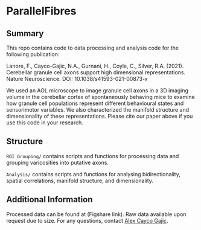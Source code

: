 # ParallelFibres

## Summary
This repo contains code to data processing and analysis code for the following publication:

Lanore, F., Cayco-Gajic, N.A., Gurnani, H., Coyle, C., Silver, R.A. (2021). Cerebellar granule cell axons support high dimensional representations. Nature Neuroscience.
DOI: 10.1038/s41593-021-00873-x

We used an AOL microscope to image granule cell axons in a 3D imaging volume in the cerebellar cortex of spontaneously behaving mice to examine how granule cell populations represent different behavioural states and sensorimotor variables. We also characterized the manifold structure and dimensionality of these representations. Please cite our paper above if you use this code in your research. 

## Structure

`ROI Grouping/` contains scripts and functions for processing data and grouping varicosities into putative axons.

`Analysis/` contains scripts and functions for analysing bidirectionality, spatial correlations, manifold structure, and dimensionality.

## Additional Information
Processed data can be found at (Figshare link). Raw data available upon request due to size. For any questions, contact [Alex Cayco Gajic](https://sites.google.com/view/caycogajic/home).
